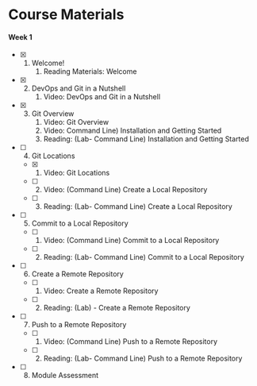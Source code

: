 # Course Materials

#### Week 1

- [x] 1. Welcome!
        1. Reading Materials: Welcome
- [x] 2. DevOps and Git in a Nutshell
        1. Video: DevOps and Git in a Nutshell
- [x] 3. Git Overview
        1. Video: Git Overview
        2. Video: Command Line) Installation and Getting Started
        3. Reading: (Lab- Command Line) Installation and Getting Started
- [ ] 4. Git Locations
   - [x] 1. Video: Git Locations
   - [ ] 2. Video: (Command Line) Create a Local Repository
   - [ ] 3. Reading: (Lab- Command Line) Create a Local Repository
- [ ] 5. Commit to a Local Repository
   - [ ] 1. Video: (Command Line) Commit to a Local Repository
   - [ ] 2. Reading: (Lab- Command Line) Commit to a Local Repository
- [ ] 6. Create a Remote Repository
   - [ ] 1. Video: Create a Remote Repository
   - [ ] 2. Reading: (Lab) - Create a Remote Repository
- [ ] 7. Push to a Remote Repository
   - [ ] 1. Video: (Command Line) Push to a Remote Repository
   - [ ] 2. Reading: (Lab- Command Line) Push to a Remote Repository
- [ ] 8. Module Assessment